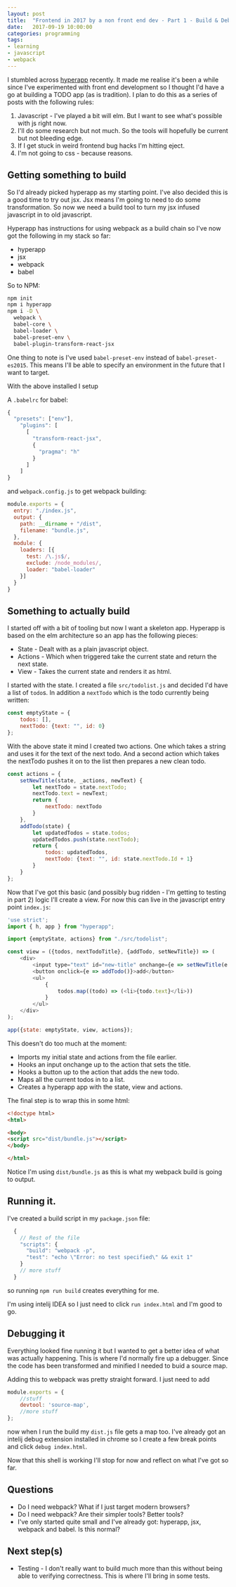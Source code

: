 ```yaml
---
layout: post
title:  "Frontend in 2017 by a non front end dev - Part 1 - Build & Debug"
date:   2017-09-19 10:00:00
categories: programming
tags:
- learning
- javascript
- webpack
---
```


I stumbled across [hyperapp][repo-hyperapp] recently. It made me realise it's been
a while since I've experimented with front end development so I thought I'd have a go
at building a TODO app (as is tradition). I plan to do this as a series of posts with
the following rules:

1. Javascript - I've played a bit will elm. But I want to see what's possible with js right now.
2. I'll do some research but not much. So the tools will hopefully be current but not bleeding edge.
3. If I get stuck in weird frontend bug hacks I'm hitting eject.
4. I'm not going to css - because reasons.

## Getting something to build
So I'd already picked hyperapp as my starting point. I've also decided this is a good time
to try out jsx. Jsx means I'm going to need to do some transformation. So now we need a build tool to
turn my jsx infused javascript in to old javascript.

Hyperapp has instructions for using webpack as a build chain so I've now
got the following in my stack so far:

  * hyperapp
  * jsx
  * webpack
  * babel

So to NPM:
```bash
npm init
npm i hyperapp
npm i -D \
  webpack \
  babel-core \
  babel-loader \
  babel-preset-env \
  babel-plugin-transform-react-jsx
```

One thing to note is I've used `babel-preset-env` instead of `babel-preset-es2015`.
This means I'll be able to specify an environment in the future that I want to target.

With the above installed I setup

A `.babelrc` for babel:

```js
{
  "presets": ["env"],
    "plugins": [
      [
        "transform-react-jsx",
        {
          "pragma": "h"
        }
      ]
    ]
}
```
and `webpack.config.js` to get webpack building:

```js
module.exports = {
  entry: "./index.js",
  output: {
    path: __dirname + "/dist",
    filename: "bundle.js",
  },
  module: {
    loaders: [{
      test: /\.js$/,
      exclude: /node_modules/,
      loader: "babel-loader"
    }]
  }
}
```

## Something to actually build
I started off with a bit of tooling but now I want a skeleton app.
Hyperapp is based on the elm architecture so an app has the following pieces:

  * State - Dealt with as a plain javascript object.
  * Actions - Which when triggered take the current state and return the next state.
  * View - Takes the current state and renders it as html.

I started with the state. I created a file `src/todolist.js` and decided 
I'd have a list of `todo`s. 
In addition a `nextTodo` which is the todo currently being written:

```js
const emptyState = {
    todos: [],
    nextTodo: {text: "", id: 0}
};

```

With the above state it mind I created two actions. One which takes a
string and uses it for the text of the next todo. And a second action
which takes the nextTodo pushes it on to the list then prepares a new clean
todo.

```js
const actions = {
    setNewTitle(state, _actions, newText) {
        let nextTodo = state.nextTodo;
        nextTodo.text = newText;
        return {
            nextTodo: nextTodo
        }
    },
    addTodo(state) {
        let updatedTodos = state.todos;
        updatedTodos.push(state.nextTodo);
        return {
            todos: updatedTodos,
            nextTodo: {text: "", id: state.nextTodo.Id + 1}
        }
    }
};
```

Now that I've got this basic (and possibly bug ridden - I'm getting to testing in part 2)
logic I'll create a view. For now this can live in the javascript entry point `index.js`:

```js
'use strict';
import { h, app } from "hyperapp";

import {emptyState, actions} from "./src/todolist";

const view = ({todos, nextTodoTitle}, {addTodo, setNewTitle}) => (
    <div>
        <input type="text" id="new-title" onchange={e => setNewTitle(e.target.value)}/>
        <button onclick={e => addTodo()}>add</button>
        <ul>
            {
                todos.map((todo) => (<li>{todo.text}</li>))
            }
        </ul>
    </div>
);

app({state: emptyState, view, actions});
```

This doesn't do too much at the moment:
 
  * Imports my initial state and actions from the file earlier.
  * Hooks an input onchange up to the action that sets the title.
  * Hooks a button up to the action that adds the new todo.
  * Maps all the current todos in to a list.
  * Creates a hyperapp app with the state, view and actions.
  
The final step is to wrap this in some html:

```html
<!doctype html>
<html>

<body>
<script src="dist/bundle.js"></script>
</body>

</html>
```

Notice I'm using `dist/bundle.js` as this is what my webpack build is going to output.

## Running it.
I've created a build script in my `package.json` file:
```js
  {
    // Rest of the file
    "scripts": {
      "build": "webpack -p",
      "test": "echo \"Error: no test specified\" && exit 1"
    }
    // more stuff
  }
```

so running `npm run build` creates everything for me.

I'm using intelij IDEA so I just need to click `run index.html` and I'm good to go.

## Debugging it
Everything looked fine running it but I wanted to get a better idea of what was
actually happening. This is where I'd normally fire up a debugger. Since the code
has been transformed and minified I needed to buid a source map.

Adding this to webpack was pretty straight forward. I just need to add
```js
module.exports = {
    //stuff
    devtool: 'source-map',
    //more stuff
};
```
now when I run the build my `dist.js` file gets a map too. I've already got an intelij 
debug extension installed in chrome so I create a few break points and 
click `debug index.html`.
 
Now that this shell is working I'll stop for now and reflect on what I've got so far.
 
## Questions
  * Do I need webpack? What if I just target modern browsers?
  * Do I need webpack? Are their simpler tools? Better tools?
  * I've only started quite small and I've already got: hyperapp, jsx, webpack and babel. Is this normal?
  
  
## Next step(s)
  * Testing - I don't really want to build much more than this without being able to verifying 
              correctness. This is where I'll bring in some tests.

[repo-hyperapp]: https://github.com/hyperapp/hyperapp